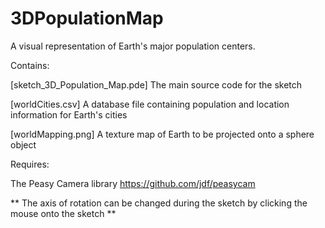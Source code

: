# 3DPopulationMap
A visual representation of Earth's major population centers.

Contains:

[sketch_3D_Population_Map.pde]  The main source code for the sketch

[worldCities.csv]  A database file containing population and location information for Earth's cities

[worldMapping.png]  A texture map of Earth to be projected onto a sphere object


Requires:

The Peasy Camera library   https://github.com/jdf/peasycam

** The axis of rotation can be changed during the sketch by clicking the mouse onto the sketch **
